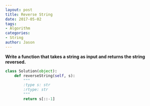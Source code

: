 ```yaml
---
layout: post
title: Reverse String
date: 2017-05-02
tags:
- Algorithm 
categories:
- String
author: Jason
---
```

**Write a function that takes a string as input and returns the string reversed.**

```python
class Solution(object):
    def reverseString(self, s):
        """
        :type s: str
        :rtype: str
        """
        return s[::-1]
```
